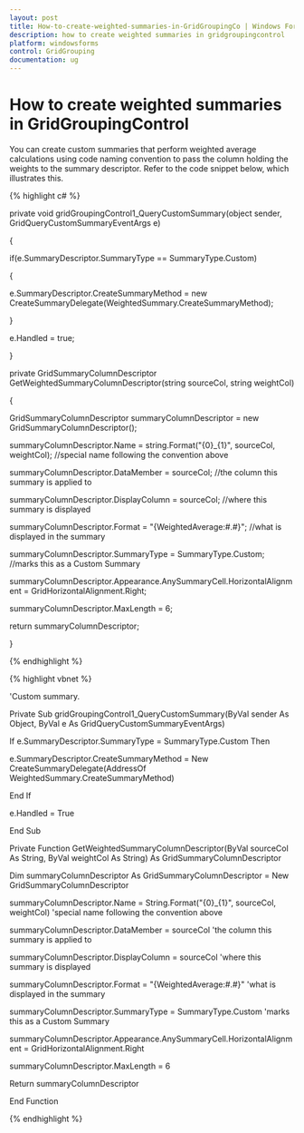 ```yaml
---
layout: post
title: How-to-create-weighted-summaries-in-GridGroupingCo | Windows Forms | Syncfusion
description: how to create weighted summaries in gridgroupingcontrol
platform: windowsforms
control: GridGrouping
documentation: ug
---
```


# How to create weighted summaries in GridGroupingControl

You can create custom summaries that perform weighted average calculations using code naming convention to pass the column holding the weights to the summary descriptor. Refer to the code snippet below, which illustrates this.

{% highlight c# %}



private void gridGroupingControl1_QueryCustomSummary(object sender, GridQueryCustomSummaryEventArgs e)

{

if(e.SummaryDescriptor.SummaryType == SummaryType.Custom) 

{

e.SummaryDescriptor.CreateSummaryMethod = new CreateSummaryDelegate(WeightedSummary.CreateSummaryMethod);

}

e.Handled = true;

}



private GridSummaryColumnDescriptor GetWeightedSummaryColumnDescriptor(string sourceCol, string weightCol)

{

GridSummaryColumnDescriptor summaryColumnDescriptor = new GridSummaryColumnDescriptor();

summaryColumnDescriptor.Name = string.Format("{0}_{1}", sourceCol, weightCol); //special name following the convention above

summaryColumnDescriptor.DataMember = sourceCol; //the column this summary is applied to

summaryColumnDescriptor.DisplayColumn = sourceCol; //where this summary is displayed

summaryColumnDescriptor.Format = "{WeightedAverage:#.#}"; //what is displayed in the summary

summaryColumnDescriptor.SummaryType = SummaryType.Custom; //marks this as a Custom Summary

summaryColumnDescriptor.Appearance.AnySummaryCell.HorizontalAlignment = GridHorizontalAlignment.Right;

summaryColumnDescriptor.MaxLength = 6;

return summaryColumnDescriptor;

}

{% endhighlight  %}

{% highlight vbnet %}



'Custom summary.

Private Sub gridGroupingControl1_QueryCustomSummary(ByVal sender As Object, ByVal e As GridQueryCustomSummaryEventArgs)

If e.SummaryDescriptor.SummaryType = SummaryType.Custom Then

e.SummaryDescriptor.CreateSummaryMethod = New CreateSummaryDelegate(AddressOf WeightedSummary.CreateSummaryMethod)

End If

e.Handled = True

End Sub



Private Function GetWeightedSummaryColumnDescriptor(ByVal sourceCol As String, ByVal weightCol As String) As GridSummaryColumnDescriptor

Dim summaryColumnDescriptor As GridSummaryColumnDescriptor = New GridSummaryColumnDescriptor

summaryColumnDescriptor.Name = String.Format("{0}_{1}", sourceCol, weightCol) 'special name following the convention above

summaryColumnDescriptor.DataMember = sourceCol 'the column this summary is applied to

summaryColumnDescriptor.DisplayColumn = sourceCol 'where this summary is displayed

summaryColumnDescriptor.Format = "{WeightedAverage:#.#}" 'what is displayed in the summary

summaryColumnDescriptor.SummaryType = SummaryType.Custom 'marks this as a Custom Summary

summaryColumnDescriptor.Appearance.AnySummaryCell.HorizontalAlignment = GridHorizontalAlignment.Right

summaryColumnDescriptor.MaxLength = 6

Return summaryColumnDescriptor

End Function

{% endhighlight  %}

